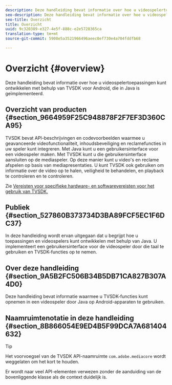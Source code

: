 ```yaml
---
description: Deze handleiding bevat informatie over hoe u videospelertoepassingen kunt ontwikkelen met behulp van TVSDK voor Android, die in Java is geïmplementeerd.
seo-description: Deze handleiding bevat informatie over hoe u videospelertoepassingen kunt ontwikkelen met behulp van TVSDK voor Android, die in Java is geïmplementeerd.
seo-title: Overzicht
title: Overzicht
uuid: 9c320389-e327-4e5f-888c-e2e5728365ca
translation-type: tm+mt
source-git-commit: 5908e5a3521966496aeec0ef730e4a704fddfb68

---
```



# Overzicht {#overview}

Deze handleiding bevat informatie over hoe u videospelertoepassingen kunt ontwikkelen met behulp van TVSDK voor Android, die in Java is geïmplementeerd.

## Overzicht van producten {#section_9664959F25C948878F2F7EF3D360CA95}

TVSDK bevat API-beschrijvingen en codevoorbeelden waarmee u geavanceerde videofunctionaliteit, inhoudsbeveiliging en reclamefuncties in uw speler kunt integreren. Met Java kunt u een gebruikersinterface voor een videospeler maken. Met TVSDK kunt u die gebruikersinterface aansluiten op de mediaspeler. Op deze manier kunt u video&#39;s en reclame afspelen op basis van mediapresentaties. U kunt TVSDK ook gebruiken om informatie over de video op te halen, veiligheid te behandelen, en playback te controleren en te controleren.

Zie [Vereisten voor specifieke hardware- en softwarevereisten voor het gebruik van TVSDK.](../../android-1.4-introduction/overview-prod-audience-guide/android-1.4-requirements.md)

## Publiek {#section_527860B373734D3BA89FCF5EC1F6DC37}

In deze handleiding wordt ervan uitgegaan dat u begrijpt hoe u toepassingen en videospelers kunt ontwikkelen met behulp van Java. U implementeert een gebruikersinterface voor de videospeler door die taal te gebruiken en TVSDK-functies op te nemen.

## Over deze handleiding {#section_9A5B2FC506B34B5DB71CA827B307A4D0}

Deze handleiding bevat informatie waarmee u TVSDK-functies kunt opnemen in een videospeler door Java op Android-apparaten te gebruiken.

## Naamruimtenotatie in deze handleiding {#section_8B866054E9ED4B5F99DCA7A681404632}

>[!TIP]
>
>Het voorvoegsel van de TVSDK API-naamruimte `com.adobe.mediacore` wordt weggelaten om het kort te houden.
>
>Er wordt naar veel API-elementen verwezen zonder de aanduiding van de bovenliggende klasse als de context duidelijk is.

